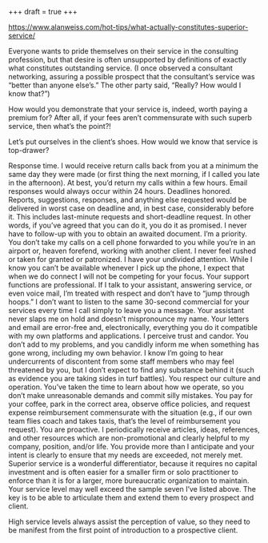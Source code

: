 +++
draft = true
+++

https://www.alanweiss.com/hot-tips/what-actually-constitutes-superior-service/

Everyone wants to pride themselves on their service in the consulting profession, but that desire is often unsupported by definitions of exactly what constitutes outstanding service. (I once observed a consultant networking, assuring a possible prospect that the consultant’s service was “better than anyone else’s.” The other party said, “Really? How would I know that?”)

How would you demonstrate that your service is, indeed, worth paying a premium for? After all, if your fees aren’t commensurate with such superb service, then what’s the point?!

Let’s put ourselves in the client’s shoes. How would we know that service is top-drawer?

Response time.
I would receive return calls back from you at a minimum the same day they were made (or first thing the next morning, if I called you late in the afternoon). At best, you’d return my calls within a few hours. Email responses would always occur within 24 hours.
Deadlines honored.
Reports, suggestions, responses, and anything else requested would be delivered in worst case on deadline and, in best case, considerably before it. This includes last-minute requests and short-deadline request. In other words, if you’ve agreed that you can do it, you do it as promised. I never have to follow-up with you to obtain an awaited document.
I’m a priority.
You don’t take my calls on a cell phone forwarded to you while you’re in an airport or, heaven forefend, working with another client. I never feel rushed or taken for granted or patronized. I have your undivided attention. While I know you can’t be available whenever I pick up the phone, I expect that when we do connect I will not be competing for your focus.
Your support functions are professional.
If I talk to your assistant, answering service, or even voice mail, I’m treated with respect and don’t have to “jump through hoops.” I don’t want to listen to the same 30-second commercial for your services every time I call simply to leave you a message. Your assistant never slaps me on hold and doesn’t mispronounce my name. Your letters and email are error-free and, electronically, everything you do it compatible with my own platforms and applications.
I perceive trust and candor.
You don’t add to my problems, and you candidly inform me when something has gone wrong, including my own behavior. I know I’m going to hear undercurrents of discontent from some staff members who may feel threatened by you, but I don’t expect to find any substance behind it (such as evidence you are taking sides in turf battles).
You respect our culture and operation.
You’ve taken the time to learn about how we operate, so you don’t make unreasonable demands and commit silly mistakes. You pay for your coffee, park in the correct area, observe office policies, and request expense reimbursement commensurate with the situation (e.g., if our own team flies coach and takes taxis, that’s the level of reimbursement you request).
You are proactive.
I periodically receive articles, ideas, references, and other resources which are non-promotional and clearly helpful to my company, position, and/or life. You provide more than I anticipate and your intent is clearly to ensure that my needs are exceeded, not merely met.
Superior service is a wonderful differentiator, because it requires no capital investment and is often easier for a smaller firm or solo practitioner to enforce than it is for a larger, more bureaucratic organization to maintain. Your service level may well exceed the sample seven I’ve listed above. The key is to be able to articulate them and extend them to every prospect and client.

High service levels always assist the perception of value, so they need to be manifest from the first point of introduction to a prospective client.
